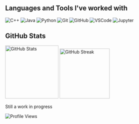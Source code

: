 ## Languages and Tools I've worked with

![C++](https://img.shields.io/badge/C%2B%2B-%23aecae6?style=for-the-badge&logo=cplusplus&logoColor=%2300599C)
![Java](https://img.shields.io/badge/Java-%23f89820?style=for-the-badge)
![Python](https://img.shields.io/badge/Python-%23afc8e0?style=for-the-badge&logo=python&logoColor=%233776AB)
![Git](https://img.shields.io/badge/Git-%23e8e8e8?style=for-the-badge&logo=git&logoColor=%23F05032)
![GitHub](https://img.shields.io/badge/GitHub-black?style=for-the-badge&logo=github)
![VSCode](https://img.shields.io/badge/VSCode-black?style=for-the-badge&logo=visualstudiocode&logoColor=%23007ACC)
![Jupyter](https://img.shields.io/badge/Jupyter-black?style=for-the-badge&logo=jupyter)


## GitHub Stats

<div>
<a href="http://www.github.com/AbubakrBardien"><img height=170 src="https://github-readme-stats.vercel.app/api?username=AbubakrBardien&show_icons=true&count_private=true&title_color=3382ed&text_color=ffffff&icon_color=3382ed&bg_color=1c1917&border_color=474039&disable_animations=true" alt="GitHub Stats" /></a>
<img height=160 src="https://github-readme-streak-stats-wheat-rho.vercel.app?user=AbubakrBardien&theme=dark&background=1c1917&border=474039&date_format=j%20M%5B%20Y%5D&disable_animations=true" alt="GitHub Streak"/>
</div>

<!--
## Ways to Contact Me
<a href="https://www.linkedin.com/in/abubakr-bardien"/><img src="https://img.shields.io/badge/LinkedIn-blue?style=flat-square&logo=linkedin"></a>
<a href="mailto:abubakrbardien@gmail.com?subject=Hello%20Abubakr,%20From%20Github"><img src="https://img.shields.io/badge/Gmail-%23e8e8e8?style=flat-square&logo=gmail"></a>
-->

Still a work in progress

![Profile Views](https://img.shields.io/github/watchers/abubakr030109/abubakr030109?label=Profile%20Views&style=flat-square)
